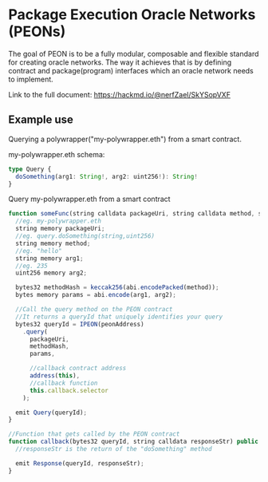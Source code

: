 # Package Execution Oracle Networks (PEONs)

The goal of PEON is to be a fully modular, composable and flexible standard for creating oracle networks.
The way it achieves that is by defining contract and package(program) interfaces which an oracle network needs to implement.

Link to the full document: https://hackmd.io/@nerfZael/SkYSopVXF

## Example use

Querying a polywrapper("my-polywrapper.eth") from a smart contract.

my-polywrapper.eth schema:

```typescript
type Query {
  doSomething(arg1: String!, arg2: uint256!): String!
}
```

Query my-polywrapper.eth from a smart contract
```typescript
function someFunc(string calldata packageUri, string calldata method, string calldata argStr) public {
  //eg. my-polywrapper.eth
  string memory packageUri;
  //eg. query.doSomething(string,uint256)
  string memory method;
  //eg. "hello"
  string memory arg1;
  //eg. 235
  uint256 memory arg2;

  bytes32 methodHash = keccak256(abi.encodePacked(method));
  bytes memory params = abi.encode(arg1, arg2);

  //Call the query method on the PEON contract
  //It returns a queryId that uniquely identifies your query
  bytes32 queryId = IPEON(peonAddress)
    .query(
      packageUri,
      methodHash, 
      params, 

      //callback contract address
      address(this), 
      //callback function
      this.callback.selector
    );

  emit Query(queryId);
}

//Function that gets called by the PEON contract
function callback(bytes32 queryId, string calldata responseStr) public {
  //responseStr is the return of the "doSomething" method

  emit Response(queryId, responseStr);
}
```
